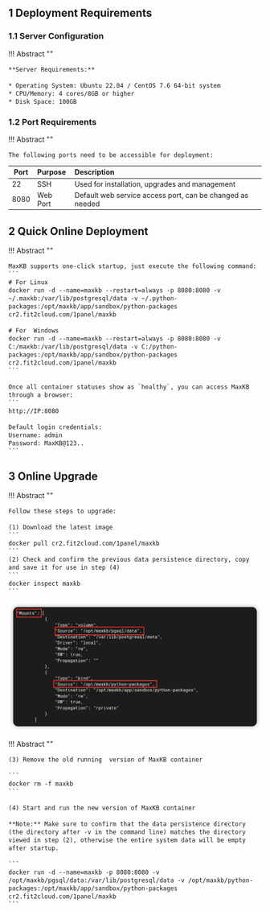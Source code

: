 ## 1 Deployment Requirements

### 1.1 Server Configuration

!!! Abstract ""

    **Server Requirements:**

    * Operating System: Ubuntu 22.04 / CentOS 7.6 64-bit system
    * CPU/Memory: 4 cores/8GB or higher
    * Disk Space: 100GB

### 1.2 Port Requirements

!!! Abstract ""

    The following ports need to be accessible for deployment:

| Port    | Purpose   | Description                                                |
|---------|:----------|:----------------------------------------------------------|
| 22      | SSH       | Used for installation, upgrades and management            |
| 8080    | Web Port  | Default web service access port, can be changed as needed |


## 2 Quick Online Deployment

!!! Abstract ""

    MaxKB supports one-click startup, just execute the following command:
    ```
    # For Linux
    docker run -d --name=maxkb --restart=always -p 8080:8080 -v ~/.maxkb:/var/lib/postgresql/data -v ~/.python-packages:/opt/maxkb/app/sandbox/python-packages cr2.fit2cloud.com/1panel/maxkb

    # For  Windows
    docker run -d --name=maxkb --restart=always -p 8080:8080 -v C:/maxkb:/var/lib/postgresql/data -v C:/python-packages:/opt/maxkb/app/sandbox/python-packages cr2.fit2cloud.com/1panel/maxkb
    ```
     
    Once all container statuses show as `healthy`, you can access MaxKB through a browser:
    ```
    http://IP:8080

    Default login credentials:
    Username: admin
    Password: MaxKB@123..
    ```

## 3 Online Upgrade

!!! Abstract ""

    Follow these steps to upgrade:

    (1) Download the latest image
    ```
    docker pull cr2.fit2cloud.com/1panel/maxkb
    ```
    (2) Check and confirm the previous data persistence directory, copy and save it for use in step (4)
    ```
    docker inspect maxkb
    ```

![Get pgsql directory](../img/index/mount_pgsqldir.png)

!!! Abstract ""

    (3) Remove the old running  version of MaxKB container

    ```
    docker rm -f maxkb 
    ```

    (4) Start and run the new version of MaxKB container

    **Note:** Make sure to confirm that the data persistence directory (the directory after -v in the command line) matches the directory viewed in step (2), otherwise the entire system data will be empty after startup.

    ```
    docker run -d --name=maxkb -p 8080:8080 -v /opt/maxkb/pgsql/data:/var/lib/postgresql/data -v /opt/maxkb/python-packages:/opt/maxkb/app/sandbox/python-packages cr2.fit2cloud.com/1panel/maxkb
    ```
